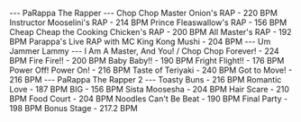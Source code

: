 --- PaRappa The Rapper ---
Chop Chop Master Onion's RAP - 220 BPM
Instructor Mooselini's RAP - 214 BPM
Prince Fleaswallow's RAP - 156 BPM
Cheap Cheap the Cooking Chicken's RAP - 200 BPM
All Master's RAP - 192 BPM
Parappa's Live RAP with MC King Kong Mushi - 204 BPM
--- Um Jammer Lammy ---
I Am A Master, And You! / Chop Chop Forever! - 224 BPM
Fire Fire!! - 200 BPM
Baby Baby!! - 190 BPM
Fright Flight!! - 176 BPM
Power Off! Power On! - 216 BPM
Taste of Teriyaki - 240 BPM
Got to Move! - 216 BPM
--- PaRappa The Rapper 2 ---
Toasty Buns - 216 BPM
Romantic Love - 187 BPM
BIG - 156 BPM
Sista Moosesha - 204 BPM
Hair Scare - 210 BPM
Food Court - 204 BPM
Noodles Can't Be Beat - 190 BPM
Final Party - 198 BPM
Bonus Stage - 217.2 BPM
